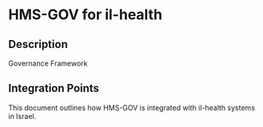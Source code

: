 # HMS-GOV for il-health

## Description

Governance Framework

## Integration Points

This document outlines how HMS-GOV is integrated with il-health systems in Israel.
